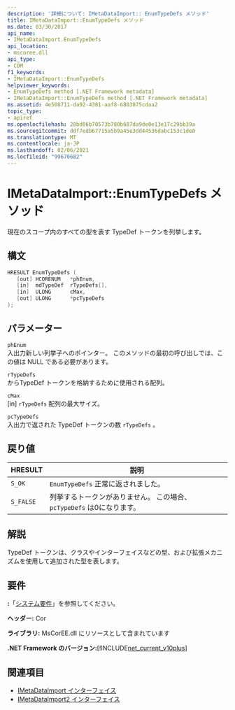 ```yaml
---
description: '詳細について: IMetaDataImport:: EnumTypeDefs メソッド'
title: IMetaDataImport::EnumTypeDefs メソッド
ms.date: 03/30/2017
api_name:
- IMetaDataImport.EnumTypeDefs
api_location:
- mscoree.dll
api_type:
- COM
f1_keywords:
- IMetaDataImport::EnumTypeDefs
helpviewer_keywords:
- EnumTypeDefs method [.NET Framework metadata]
- IMetaDataImport::EnumTypeDefs method [.NET Framework metadata]
ms.assetid: 4e508711-da92-4381-aaf8-6803075cdaa2
topic_type:
- apiref
ms.openlocfilehash: 28bd06b70573b780b687da9de0e13e17c29bb39a
ms.sourcegitcommit: ddf7edb67715a5b9a45e3dd44536dabc153c1de0
ms.translationtype: MT
ms.contentlocale: ja-JP
ms.lasthandoff: 02/06/2021
ms.locfileid: "99670682"
---
```

# <a name="imetadataimportenumtypedefs-method"></a>IMetaDataImport::EnumTypeDefs メソッド

現在のスコープ内のすべての型を表す TypeDef トークンを列挙します。  
  
## <a name="syntax"></a>構文  
  
```cpp  
HRESULT EnumTypeDefs (  
   [out] HCORENUM   *phEnum,
   [in]  mdTypeDef  rTypeDefs[],  
   [in]  ULONG      cMax,
   [out] ULONG      *pcTypeDefs  
);  
```  
  
## <a name="parameters"></a>パラメーター  

 `phEnum`  
 入出力新しい列挙子へのポインター。 このメソッドの最初の呼び出しでは、この値は NULL である必要があります。  
  
 `rTypeDefs`  
 からTypeDef トークンを格納するために使用される配列。  
  
 `cMax`  
 [in] `rTypeDefs` 配列の最大サイズ。  
  
 `pcTypeDefs`  
 入出力で返された TypeDef トークンの数 `rTypeDefs` 。  
  
## <a name="return-value"></a>戻り値  
  
|HRESULT|説明|  
|-------------|-----------------|  
|`S_OK`|`EnumTypeDefs` 正常に返されました。|  
|`S_FALSE`|列挙するトークンがありません。 この場合、 `pcTypeDefs` は0になります。|  
  
## <a name="remarks"></a>解説  

 TypeDef トークンは、クラスやインターフェイスなどの型、および拡張メカニズムを使用して追加された型を表します。  
  
## <a name="requirements"></a>要件  

 **:**「[システム要件](../../get-started/system-requirements.md)」を参照してください。  
  
 **ヘッダー:** Cor  
  
 **ライブラリ:** MsCorEE.dll にリソースとして含まれています  
  
 **.NET Framework のバージョン:**[!INCLUDE[net_current_v10plus](../../../../includes/net-current-v10plus-md.md)]  
  
## <a name="see-also"></a>関連項目

- [IMetaDataImport インターフェイス](imetadataimport-interface.md)
- [IMetaDataImport2 インターフェイス](imetadataimport2-interface.md)
